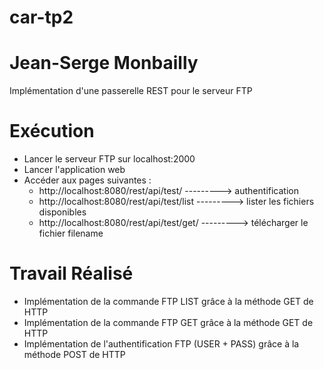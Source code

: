 # car-tp2
# Jean-Serge Monbailly

Implémentation d'une passerelle REST pour le serveur FTP

Exécution
=========

+ Lancer le serveur FTP sur localhost:2000
+ Lancer l'application web
+ Accéder aux pages suivantes :
	+ http://localhost:8080/rest/api/test/ 			---------> authentification
	+ http://localhost:8080/rest/api/test/list		---------> lister les fichiers disponibles
	+ http://localhost:8080/rest/api/test/get/<filename>	---------> télécharger le fichier filename


Travail Réalisé
===============
+ Implémentation de la commande FTP LIST grâce à la méthode GET de HTTP
+ Implémentation de la commande FTP GET grâce à la méthode GET de HTTP
+ Implémentation de l'authentification FTP (USER + PASS) grâce à la méthode POST de HTTP



